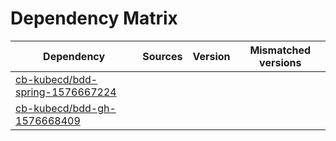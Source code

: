 # Dependency Matrix

Dependency | Sources | Version | Mismatched versions
---------- | ------- | ------- | -------------------
[cb-kubecd/bdd-spring-1576667224](https://github.com/cb-kubecd/bdd-spring-1576667224.git) |  | []() | 
[cb-kubecd/bdd-gh-1576668409](https://github.com/cb-kubecd/bdd-gh-1576668409.git) |  | []() | 
